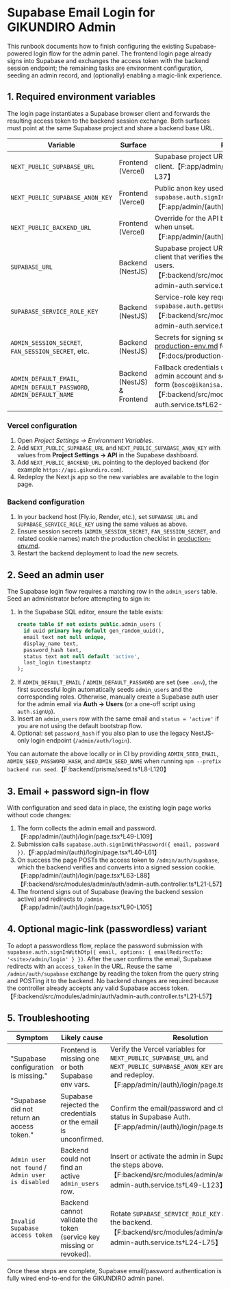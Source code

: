# Supabase Email Login for GIKUNDIRO Admin

This runbook documents how to finish configuring the existing Supabase-powered login flow for the admin panel. The frontend login page already signs into Supabase and exchanges the access token with the backend session endpoint; the remaining tasks are environment configuration, seeding an admin record, and (optionally) enabling a magic-link experience.

## 1. Required environment variables

The login page instantiates a Supabase browser client and forwards the resulting access token to the backend session exchange. Both surfaces must point at the same Supabase project and share a backend base URL.

| Variable | Surface | Purpose |
| --- | --- | --- |
| `NEXT_PUBLIC_SUPABASE_URL` | Frontend (Vercel) | Supabase project URL used by the login form client.【F:app/admin/(auth)/login/page.tsx†L14-L37】 |
| `NEXT_PUBLIC_SUPABASE_ANON_KEY` | Frontend (Vercel) | Public anon key used to call `supabase.auth.signInWithPassword`.【F:app/admin/(auth)/login/page.tsx†L14-L46】 |
| `NEXT_PUBLIC_BACKEND_URL` | Frontend (Vercel) | Override for the API base URL; defaults to `/api` when unset.【F:app/admin/(auth)/login/page.tsx†L16-L71】 |
| `SUPABASE_URL` | Backend (NestJS) | Supabase project URL used by the service-role client that verifies the token and reads admin users.【F:backend/src/modules/admin/auth/supabase-admin-auth.service.ts†L10-L47】 |
| `SUPABASE_SERVICE_ROLE_KEY` | Backend (NestJS) | Service-role key required for `supabase.auth.getUser` and querying `admin_users`.【F:backend/src/modules/admin/auth/supabase-admin-auth.service.ts†L10-L47】 |
| `ADMIN_SESSION_SECRET`, `FAN_SESSION_SECRET`, etc. | Backend (NestJS) | Secrets for signing session cookies. See [production-env.md](../production-env.md) for the complete list.【F:docs/production-env.md†L6-L33】 |
| `ADMIN_DEFAULT_EMAIL`, `ADMIN_DEFAULT_PASSWORD`, `ADMIN_DEFAULT_NAME` | Backend (NestJS) & Frontend | Fallback credentials used to auto-bootstrap an admin account and service the Supabase login form (`bosco@ikanisa.com` / `MoMo!!0099`).【F:backend/src/modules/admin/auth/admin-auth.service.ts†L62-L119】 |

### Vercel configuration

1. Open *Project Settings → Environment Variables*.
2. Add `NEXT_PUBLIC_SUPABASE_URL` and `NEXT_PUBLIC_SUPABASE_ANON_KEY` with values from **Project Settings → API** in the Supabase dashboard.
3. Add `NEXT_PUBLIC_BACKEND_URL` pointing to the deployed backend (for example `https://api.gikundiro.com`).
4. Redeploy the Next.js app so the new variables are available to the login page.

### Backend configuration

1. In your backend host (Fly.io, Render, etc.), set `SUPABASE_URL` and `SUPABASE_SERVICE_ROLE_KEY` using the same values as above.
2. Ensure session secrets (`ADMIN_SESSION_SECRET`, `FAN_SESSION_SECRET`, and related cookie names) match the production checklist in [production-env.md](../production-env.md).
3. Restart the backend deployment to load the new secrets.

## 2. Seed an admin user

The Supabase login flow requires a matching row in the `admin_users` table. Seed an administrator before attempting to sign in:

1. In the Supabase SQL editor, ensure the table exists:
   ```sql
   create table if not exists public.admin_users (
     id uuid primary key default gen_random_uuid(),
     email text not null unique,
     display_name text,
     password_hash text,
     status text not null default 'active',
     last_login timestamptz
   );
   ```
2. If `ADMIN_DEFAULT_EMAIL` / `ADMIN_DEFAULT_PASSWORD` are set (see `.env`), the first successful login automatically seeds `admin_users` and the corresponding roles. Otherwise, manually create a Supabase auth user for the admin email via **Auth → Users** (or a one-off script using `auth.signUp`).
3. Insert an `admin_users` row with the same email and `status = 'active'` if you are not using the default bootstrap flow.
4. Optional: set `password_hash` if you also plan to use the legacy NestJS-only login endpoint (`/admin/auth/login`).

You can automate the above locally or in CI by providing `ADMIN_SEED_EMAIL`, `ADMIN_SEED_PASSWORD_HASH`, and `ADMIN_SEED_NAME` when running `npm --prefix backend run seed`.【F:backend/prisma/seed.ts†L8-L120】

## 3. Email + password sign-in flow

With configuration and seed data in place, the existing login page works without code changes:

1. The form collects the admin email and password.【F:app/admin/(auth)/login/page.tsx†L49-L109】
2. Submission calls `supabase.auth.signInWithPassword({ email, password })`.【F:app/admin/(auth)/login/page.tsx†L40-L61】
3. On success the page POSTs the access token to `/admin/auth/supabase`, which the backend verifies and converts into a signed session cookie.【F:app/admin/(auth)/login/page.tsx†L63-L88】【F:backend/src/modules/admin/auth/admin-auth.controller.ts†L21-L57】
4. The frontend signs out of Supabase (leaving the backend session active) and redirects to `/admin`.【F:app/admin/(auth)/login/page.tsx†L90-L105】

## 4. Optional magic-link (passwordless) variant

To adopt a passwordless flow, replace the password submission with `supabase.auth.signInWithOtp({ email, options: { emailRedirectTo: '<site>/admin/login' } })`. After the user confirms the email, Supabase redirects with an `access_token` in the URL. Reuse the same `/admin/auth/supabase` exchange by reading the token from the query string and POSTing it to the backend. No backend changes are required because the controller already accepts any valid Supabase access token.【F:backend/src/modules/admin/auth/admin-auth.controller.ts†L21-L57】

## 5. Troubleshooting

| Symptom | Likely cause | Resolution |
| --- | --- | --- |
| "Supabase configuration is missing." | Frontend is missing one or both Supabase env vars. | Verify the Vercel variables for `NEXT_PUBLIC_SUPABASE_URL` and `NEXT_PUBLIC_SUPABASE_ANON_KEY` are populated and redeploy.【F:app/admin/(auth)/login/page.tsx†L34-L39】 |
| "Supabase did not return an access token." | Supabase rejected the credentials or the email is unconfirmed. | Confirm the email/password and check the user status in Supabase Auth.【F:app/admin/(auth)/login/page.tsx†L48-L61】 |
| `Admin user not found` / `Admin user is disabled` | Backend could not find an active `admin_users` row. | Insert or activate the admin in Supabase using the steps above.【F:backend/src/modules/admin/auth/supabase-admin-auth.service.ts†L49-L123】 |
| `Invalid Supabase access token` | Backend cannot validate the token (service key missing or revoked). | Rotate `SUPABASE_SERVICE_ROLE_KEY` and redeploy the backend.【F:backend/src/modules/admin/auth/supabase-admin-auth.service.ts†L24-L75】 |

Once these steps are complete, Supabase email/password authentication is fully wired end-to-end for the GIKUNDIRO admin panel.
